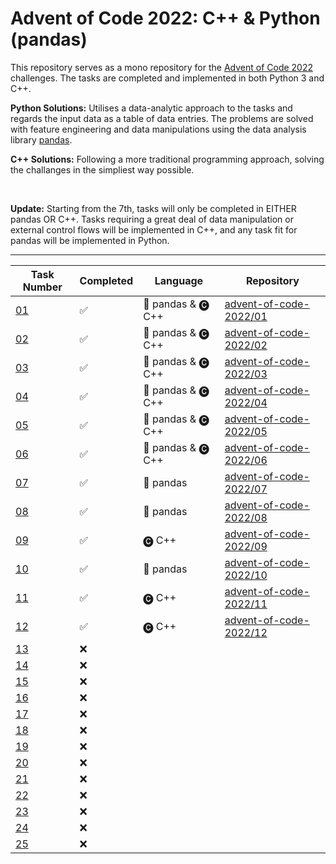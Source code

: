 # Advent of Code 2022: C++ & Python (pandas)

This repository serves as a mono repository for the [Advent of Code 2022]((https://adventofcode.com/2022)) challenges. The tasks are completed and implemented in both Python 3 and C++.

**Python Solutions:** Utilises a data-analytic approach to the tasks and regards the input data as a table of data entries. The problems are solved with feature engineering and data manipulations using the data analysis library [pandas](https://pandas.pydata.org).

**C++ Solutions:** Following a more traditional programming approach, solving the challanges in the simpliest way possible.

&nbsp;
&nbsp;

**Update:**
Starting from the 7th, tasks will only be completed in EITHER pandas OR C++. Tasks requiring a great deal of data manipulation or external control flows will be implemented in C++, and any task fit for pandas will be implemented in Python. 

---

| Task Number | Completed | Language           | Repository |
|-------------|-----------|--------------------|------------|
| [01](https://adventofcode.com/2022/day/1) | ✅ | 🐼 pandas & 🅒 C++ | [advent-of-code-2022/01](https://github.com/n0rrman/advent-of-code-2022/tree/main/01) |
| [02](https://adventofcode.com/2022/day/2) | ✅ | 🐼 pandas & 🅒 C++ | [advent-of-code-2022/02](https://github.com/n0rrman/advent-of-code-2022/tree/main/02) |
| [03](https://adventofcode.com/2022/day/3) | ✅ | 🐼 pandas & 🅒 C++ | [advent-of-code-2022/03](https://github.com/n0rrman/advent-of-code-2022/tree/main/03) |
| [04](https://adventofcode.com/2022/day/4) | ✅ | 🐼 pandas & 🅒 C++ | [advent-of-code-2022/04](https://github.com/n0rrman/advent-of-code-2022/tree/main/04) |
| [05](https://adventofcode.com/2022/day/5) | ✅ | 🐼 pandas & 🅒 C++ | [advent-of-code-2022/05](https://github.com/n0rrman/advent-of-code-2022/tree/main/05) |
| [06](https://adventofcode.com/2022/day/6) | ✅ | 🐼 pandas & 🅒 C++ | [advent-of-code-2022/06](https://github.com/n0rrman/advent-of-code-2022/tree/main/06) |
| [07](https://adventofcode.com/2022/day/7) | ✅ | 🐼 pandas          | [advent-of-code-2022/07](https://github.com/n0rrman/advent-of-code-2022/tree/main/07) |
| [08](https://adventofcode.com/2022/day/8) | ✅ | 🐼 pandas          | [advent-of-code-2022/08](https://github.com/n0rrman/advent-of-code-2022/tree/main/08) |
| [09](https://adventofcode.com/2022/day/9) | ✅ | 🅒 C++             | [advent-of-code-2022/09](https://github.com/n0rrman/advent-of-code-2022/tree/main/09) |
| [10](https://adventofcode.com/2022/day/10) | ✅ | 🐼 pandas  | [advent-of-code-2022/10](https://github.com/n0rrman/advent-of-code-2022/tree/main/10) |
| [11](https://adventofcode.com/2022/day/11) | ✅ |   🅒 C++            | [advent-of-code-2022/11](https://github.com/n0rrman/advent-of-code-2022/tree/main/11) |
| [12](https://adventofcode.com/2022/day/12) | ✅ |   🅒 C++           |  [advent-of-code-2022/12](https://github.com/n0rrman/advent-of-code-2022/tree/main/12) |
| [13](https://adventofcode.com/2022/day/13) | ❌ |                   |  |
| [14](https://adventofcode.com/2022/day/14) | ❌ |                   |  |
| [15](https://adventofcode.com/2022/day/15) | ❌ |                   |  |
| [16](https://adventofcode.com/2022/day/16) | ❌ |                   |  |
| [17](https://adventofcode.com/2022/day/17) | ❌ |                   |  |
| [18](https://adventofcode.com/2022/day/18) | ❌ |                   |  |
| [19](https://adventofcode.com/2022/day/19) | ❌ |                   |  |
| [20](https://adventofcode.com/2022/day/20) | ❌ |                   |  |
| [21](https://adventofcode.com/2022/day/21) | ❌ |                   |  |
| [22](https://adventofcode.com/2022/day/22) | ❌ |                   |  |
| [23](https://adventofcode.com/2022/day/23) | ❌ |                   |  |
| [24](https://adventofcode.com/2022/day/24) | ❌ |                   |  |
| [25](https://adventofcode.com/2022/day/25) | ❌ |                   |  |
